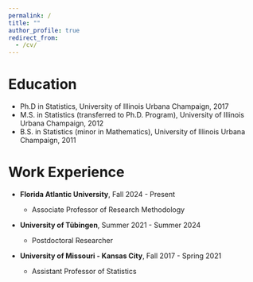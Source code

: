 ```yaml
---
permalink: /
title: ""
author_profile: true
redirect_from: 
  - /cv/
---
```



Education
======
* Ph.D in Statistics, University of Illinois Urbana Champaign, 2017 
* M.S. in Statistics (transferred to Ph.D. Program), University of Illinois Urbana Champaign, 2012
* B.S. in Statistics (minor in Mathematics), University of Illinois Urbana Champaign, 2011

Work Experience
======
* **Florida Atlantic University**, Fall 2024 - Present 
  * Associate Professor of Research Methodology

* **University of Tübingen**,  Summer 2021 - Summer 2024
  * Postdoctoral Researcher
  
* **University of Missouri - Kansas City**, Fall 2017 - Spring 2021
  * Assistant Professor of Statistics
